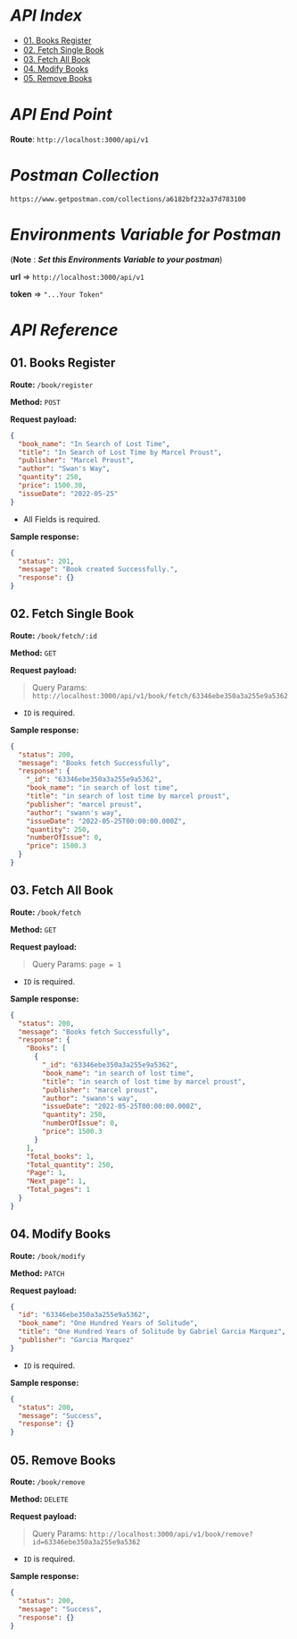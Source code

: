# _API Index_

- [01. Books Register](#01-books-register)
- [02. Fetch Single Book](#02-fetch-single-book)
- [03. Fetch All Book](#03-fetch-all-book)
- [04. Modify Books](#04-modify-books)
- [05. Remove Books](#05-remove-books)

# _API End Point_

**Route**: `http://localhost:3000/api/v1`

# _Postman Collection_

```
https://www.getpostman.com/collections/a6182bf232a37d783100
```

# _Environments Variable for Postman_

(**Note** : _**Set this Environments Variable to your postman**_)

**url** => `http://localhost:3000/api/v1`

**token** => `"...Your Token"`

# _API Reference_

## 01. Books Register

**Route:**
`/book/register`

**Method:**
`POST`

**Request payload:**

```json
{
  "book_name": "In Search of Lost Time",
  "title": "In Search of Lost Time by Marcel Proust",
  "publisher": "Marcel Proust",
  "author": "Swan's Way",
  "quantity": 250,
  "price": 1500.30,
  "issueDate": "2022-05-25"
}
```

- All Fields is required.

**Sample response:**

```json
{
  "status": 201,
  "message": "Book created Successfully.",
  "response": {}
}
```

## 02. Fetch Single Book

**Route:**
`/book/fetch/:id`

**Method:**
`GET`

**Request payload:**

> Query Params: `http://localhost:3000/api/v1/book/fetch/63346ebe350a3a255e9a5362`

- `ID` is required.

**Sample response:**

```json
{
  "status": 200,
  "message": "Books fetch Successfully",
  "response": {
    "_id": "63346ebe350a3a255e9a5362",
    "book_name": "in search of lost time",
    "title": "in search of lost time by marcel proust",
    "publisher": "marcel proust",
    "author": "swann's way",
    "issueDate": "2022-05-25T00:00:00.000Z",
    "quantity": 250,
    "numberOfIssue": 0,
    "price": 1500.3
  }
}
```

## 03. Fetch All Book

**Route:**
`/book/fetch`

**Method:**
`GET`

**Request payload:**

> Query Params: `page = 1`

- `ID` is required.

**Sample response:**

```json
{
  "status": 200,
  "message": "Books fetch Successfully",
  "response": {
    "Books": [
      {
        "_id": "63346ebe350a3a255e9a5362",
        "book_name": "in search of lost time",
        "title": "in search of lost time by marcel proust",
        "publisher": "marcel proust",
        "author": "swann's way",
        "issueDate": "2022-05-25T00:00:00.000Z",
        "quantity": 250,
        "numberOfIssue": 0,
        "price": 1500.3
      }
    ],
    "Total_books": 1,
    "Total_quantity": 250,
    "Page": 1,
    "Next_page": 1,
    "Total_pages": 1
  }
}
```


## 04. Modify Books

**Route:**
`/book/modify`

**Method:**
`PATCH`

**Request payload:**

```json
{
  "id": "63346ebe350a3a255e9a5362",
  "book_name": "One Hundred Years of Solitude",
  "title": "One Hundred Years of Solitude by Gabriel Garcia Marquez",
  "publisher": "Garcia Marquez"
}
```
- `ID` is required.

**Sample response:**

```json
{
  "status": 200,
  "message": "Success",
  "response": {}
}
```


## 05. Remove Books

**Route:**
`/book/remove`

**Method:**
`DELETE`

**Request payload:**

> Query Params: `http://localhost:3000/api/v1/book/remove?id=63346ebe350a3a255e9a5362`

- `ID` is required.

**Sample response:**

```json
{
  "status": 200,
  "message": "Success",
  "response": {}
}
```
